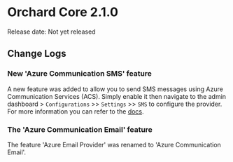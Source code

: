 # Orchard Core 2.1.0

Release date: Not yet released

## Change Logs

### New 'Azure Communication SMS' feature

A new feature was added to allow you to send SMS messages using Azure Communication Services (ACS). Simply enable it then navigate to the admin dashboard > `Configurations` >> `Settings` >> `SMS` to configure the provider. For more information you can refer to the [docs](../reference/modules/Sms.Azure/README.md).

### The 'Azure Communication Email' feature 

The feature 'Azure Email Provider' was renamed to 'Azure Communication Email'.
